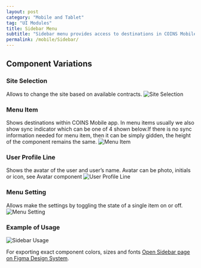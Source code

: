 ```yaml
---
layout: post
category: "Mobile and Tablet"
tag: "UI Modules"
title: Sidebar Menu
subtitle: "Sidebar menu provides access to destinations in COINS Mobile."
permalink: /mobile/Sidebar/
---
```


## Component Variations
### Site Selection
Allows to change the site based on available contracts.
![Site Selection]({{site.baseurl}}/img/Mobile_Sidebar_Site.png) 

### Menu Item
Shows destinations within COINS Mobile app. In menu items usually we also show sync indicator which can be one of 4 shown below.If there is no sync information needed for menu item, then it can be simply gidden, the height of the component remains the same.
![Menu Item]({{site.baseurl}}/img/Mobile_Sidebar_Item.png) 

### User Profile Line
Shows the avatar of the user and user’s name. Avatar can be photo, initials or icon, see Avatar component
![User Profile Line]({{site.baseurl}}/img/Mobile_Sidebar_User.png) 

### Menu Setting
Allows make the settings by toggling the state of a single item on or off.
![Menu Setting]({{site.baseurl}}/img/Mobile_Sidebar_Setting.png) 

### Example of Usage
![Sidebar Usage]({{site.baseurl}}/img/Mobile_Sidebar_Usage.png) 

For exporting exact component colors, sizes and fonts [Open Sidebar page on Figma Design System](https://www.figma.com/file/TwQ8GcLuodWXegpAArH1RC/Draft-mobile-components?node-id=1149%3A22773&t=9ABgPdWYKM5ljMXF-1).
